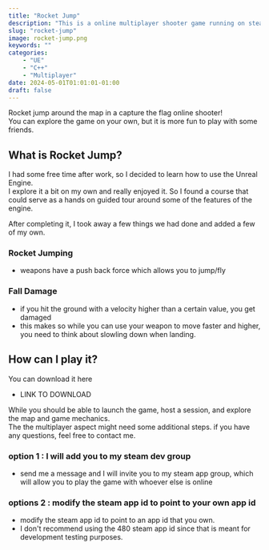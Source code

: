 ```yaml
---
title: "Rocket Jump"
description: "This is a online multiplayer shooter game running on steam made as part of a programming course taken."
slug: "rocket-jump"
image: rocket-jump.png
keywords: ""
categories: 
    - "UE"
    - "C++"
    - "Multiplayer"
date: 2024-05-01T01:01:01-01:00
draft: false
---
```


Rocket jump around the map in a capture the flag online shooter!  
You can explore the game on your own, but it is more fun to play with some friends.  

## What is Rocket Jump?
I had some free time after work, so I decided to learn how to use the Unreal Engine.  
I explore it a bit on my own and really enjoyed it. So I found a course that could serve as a hands on guided tour around some of the features of the engine.    

After completing it, I took away a few things we had done and added a few of my own.

### Rocket Jumping
- weapons have a push back force which allows you to jump/fly

### Fall Damage
- if you hit the ground with a velocity higher than a certain value, you get damaged
- this makes so while you can use your weapon to move faster and higher, you need to think about slowling down when landing.

## How can I play it?
You can download it here
- LINK TO DOWNLOAD

While you should be able to launch the game, host a session, and explore the map and game mechanics.  
The the multiplayer aspect might need some additional steps. 
if you have any questions, feel free to contact me.

### option 1 : I will add you to my steam dev group
- send me a message and I will invite you to my steam app group, which will allow you to play the game with whoever else is online
### options 2 : modify the steam app id to point to your own app id
- modify the steam app id to point to an app id that you own.
- I don't recommend using the 480 steam app id since that is meant for development testing purposes.

